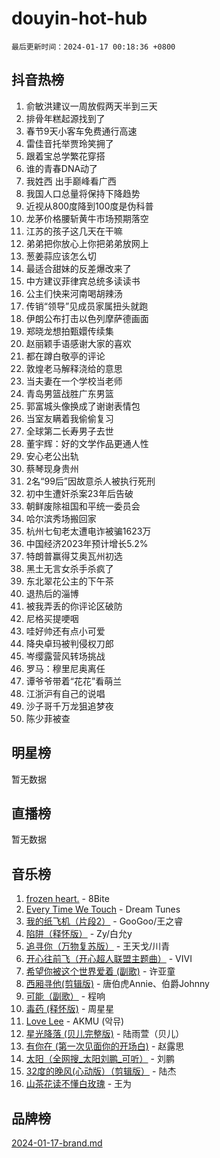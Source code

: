 # douyin-hot-hub

`最后更新时间：2024-01-17 00:18:36 +0800`

## 抖音热榜

1. 俞敏洪建议一周放假两天半到三天
1. 排骨年糕起源找到了
1. 春节9天小客车免费通行高速
1. 雷佳音托举贾玲笑拥了
1. 跟着宝总学繁花穿搭
1. 谁的青春DNA动了
1. 我姓西 出手巅峰看广西
1. 我国人口总量将保持下降趋势
1. 近视从800度降到100度是伪科普
1. 龙茅价格腰斩黄牛市场预期落空
1. 江苏的孩子这几天在干嘛
1. 弟弟把你放心上你把弟弟放网上
1. 葱姜蒜应该怎么切
1. 最适合甜妹的反差爆改来了
1. 中方建议菲律宾总统多读读书
1. 公主们快来河南喝胡辣汤
1. 传销“领导”见成员家属扭头就跑
1. 伊朗公布打击以色列摩萨德画面
1. 郑晓龙想拍甄嬛传续集
1. 赵丽颖手语感谢大家的喜欢
1. 都在蹲白敬亭的评论
1. 敦煌老马解释浇给的意思
1. 当夫妻在一个学校当老师
1. 青岛男篮战胜广东男篮
1. 郭富城头像换成了谢谢表情包
1. 当室友瞒着我偷偷复习
1. 全球第二长寿男子去世
1. 董宇辉：好的文学作品更通人性
1. 安心老公出轨
1. 蔡琴现身贵州
1. 2名“99后”因故意杀人被执行死刑
1. 初中生遭奸杀案23年后告破
1. 朝鲜废除祖国和平统一委员会
1. 哈尔滨秀场搬回家
1. 杭州七旬老太遭电诈被骗1623万
1. 中国经济2023年预计增长5.2%
1. 特朗普赢得艾奥瓦州初选
1. 黑土无言女杀手杀疯了
1. 东北翠花公主的下午茶
1. 退热后的淄博
1. 被我弄丢的你评论区破防
1. 尼格买提哽咽
1. 哇好帅还有点小可爱
1. 降央卓玛被判侵权刀郎
1. 岑缨露营风转场挑战
1. 罗马：穆里尼奥离任
1. 谭爷爷带着“花花”看萌兰
1. 江浙沪有自己的说唱
1. 沙子哥千万龙狙追梦夜
1. 陈少菲被查

## 明星榜

暂无数据

## 直播榜

暂无数据

## 音乐榜

1. [frozen heart.](https://sf86-cdn-tos.douyinstatic.com/obj/tos-cn-ve-2774/oIIWJfyjIACZA9zQMtnJ6hQQhFC4vhCupoRBsO) - 8Bite
1. [Every Time We Touch](https://sf6-cdn-tos.douyinstatic.com/obj/tos-cn-ve-2774/ogN6lUKQeBBfEVhIOMikG1CcJjugxk1tztZyhP) - Dream Tunes
1. [我的纸飞机（片段2）](https://sf86-cdn-tos.douyinstatic.com/obj/tos-cn-ve-2774/oM2ZrKcg2CD5AeRB2gkeXOFB1IxAGJdZPazYHf) - GooGoo/王之睿
1. [陷阱（释怀版）](https://sf6-cdn-tos.douyinstatic.com/obj/tos-cn-ve-2774/oE8C21LeZrzKLDFfQYgMzx4GAIHageG5IzayY7) - Zy/白允y
1. [追寻你（万物复苏版）](https://sf6-cdn-tos.douyinstatic.com/obj/tos-cn-ve-2774/oYeAZJsbjIDit9APmBg8u6uDUQnHmoCf3gbo74) - 王天戈/川青
1. [开心往前飞（开心超人联盟主题曲）](https://sf3-cdn-tos.douyinstatic.com/obj/tos-cn-ve-2774/9d8fb7c82cf1421fb93a9fe925275e0a) - VIVI
1. [希望你被这个世界爱着 (副歌)](https://sf86-cdn-tos.douyinstatic.com/obj/tos-cn-ve-2774/oUHCmWQfZlE3QQBKBeD8rCFLpJzPgCpImhsxMt) - 许亚童
1. [西厢寻他(剪辑版)](https://sf6-cdn-tos.douyinstatic.com/obj/tos-cn-ve-2774/oUsAVfAQKlRNxEv5qxvIB8o5qmIWUcXbzJKJhw) - 唐伯虎Annie、伯爵Johnny
1. [可能（副歌）](https://sf86-cdn-tos.douyinstatic.com/obj/tos-cn-ve-2774/cde1731888894259b333569393c2fb51) - 程响
1. [毒药 (释怀版)](https://sf3-cdn-tos.douyinstatic.com/obj/tos-cn-ve-2774/oYILMEAzspdZBIzy4frJNB8ZHPHWAhiwowd4Ad) - 周星星
1. [Love Lee](https://sf3-cdn-tos.douyinstatic.com/obj/tos-cn-ve-2774/o05GbkJGbCBTdDnMtB0fwOYgkeZp23vrWQDQBS) - AKMU (악뮤)
1. [星光降落 (贝儿完整版)](https://sf86-cdn-tos.douyinstatic.com/obj/tos-cn-ve-2774/okwB9hAwyAtsFFkFBzAX1hOOfQuIoMNs0W2Mwr) - 陆雨萱（贝儿）
1. [有你在 (第一次见面你的开场白)](https://sf86-cdn-tos.douyinstatic.com/obj/tos-cn-ve-2774/oAthrQ3ClJBfI57uBoFEgNDYtNCZ0TSYQQfxQ0) - 赵露思
1. [太阳（全网搜_太阳刘鹏_可听）](https://sf3-cdn-tos.douyinstatic.com/obj/tos-cn-ve-2774/ogWbyIQnlBFImVbeDocRdCIYtBHlbJXgfZMvgz) - 刘鹏
1. [32度的晚风(心动版）（剪辑版）](https://sf86-cdn-tos.douyinstatic.com/obj/tos-cn-ve-2774/owNyabsyWdzUulxhoJfK8IBXgp0UMQAHpvGh2B) - 陆杰
1. [山茶花读不懂白玫瑰](https://sf86-cdn-tos.douyinstatic.com/obj/tos-cn-ve-2774/osfn8B7DktrRHEPJgPCfDbw7QDQEkwC16BxZg9) - 王为

## 品牌榜

[2024-01-17-brand.md](2024-01-17-brand.md)
